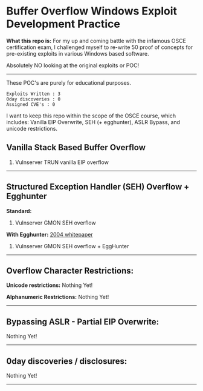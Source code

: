 # Buffer Overflow Windows Exploit Development Practice
**What this repo is:** For my up and coming battle with the infamous OSCE certification exam, I challenged myself to re-write 50 proof of concepts for pre-existing exploits in various Windows based software.


Absolutely NO looking at the original exploits or POC!


---
These POC's are purely for educational purposes.
```
Exploits Written : 3
0day discoveries : 0
Assigned CVE's : 0
```

I want to keep this repo within the scope of the OSCE course, which includes: Vanilla EIP Overwrite, SEH (+ egghunter), ASLR Bypass, and unicode restrictions.

## Vanilla Stack Based Buffer Overflow

1. Vulnserver TRUN vanilla EIP overflow


---
## Structured Exception Handler (SEH) Overflow + Egghunter
**Standard:**
1. Vulnserver GMON SEH overflow

**With Egghunter:** [2004 whitepaper](http://www.hick.org/code/skape/papers/egghunt-shellcode.pdf)
1. Vulnserver GMON SEH overflow + EggHunter

---
## Overflow Character Restrictions:
**Unicode restrictions:**
Nothing Yet!

**Alphanumeric Restrictions:**
Nothing Yet!

---
## Bypassing ASLR - Partial EIP Overwrite:
Nothing Yet!

---
## 0day discoveries / disclosures:
Nothing Yet!

---
